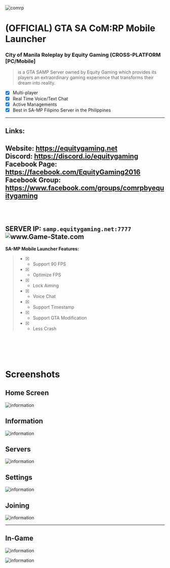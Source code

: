 
![comrp](https://github.com/equitygamingph/comrp_mobile/blob/main/Images/comrp.png)

# (OFFICIAL) GTA SA CoM:RP Mobile Launcher

### **City of Manila Roleplay by Equity Gaming (CROSS-PLATFORM [PC/Mobile]**
> is a GTA SAMP Server owned by Equity Gaming which provides its players an extraordinary gaming experience that transforms their dream into reality.

- [x] Multi-player
- [x] Real Time Voice/Text Chat
- [x] Active Managements
- [x] Best in SA-MP Filipino Server in the Philippines

---
## **Links:** <br />

**Website:** https://equitygaming.net <br />
**Discord:** https://discord.io/equitygaming <br />
**Facebook** Page: https://facebook.com/EquityGaming2016 <br />
**Facebook Group:** https://www.facebook.com/groups/comrpbyequitygaming <br /><br /><br />
----
**SERVER IP:** `samp.equitygaming.net:7777` <br />
<img src="http://www.game-state.com/51.79.230.96:7777/430x73_FFFFFF_FF9900_000000_000000.png" alt="www.Game-State.com" style="border-style: none;" />
----
**SA-MP Mobile Launcher Features:** 

> - [x] - Support 90 FPS
> - [x] - Optimize FPS
> - [x] - Lock Aiming
> - [x] - Voice Chat
> - [x] - Support Timestamp
> - [x] - Support GTA Modification
> - [x] - Less Crash 

<br /><br />
----
# Screenshots

## Home Screen
![information](https://github.com/equitygamingph/comrp_mobile/blob/main/Images/home%20screen.jpg)

## Information
![information](https://github.com/equitygamingph/comrp_mobile/blob/main/Images/information.jpg)

## Servers
![information](https://github.com/equitygamingph/comrp_mobile/blob/main/Images/servers.jpg)

## Settings
![information](https://github.com/equitygamingph/comrp_mobile/blob/main/Images/settings.jpg)

## Joining
![information](https://github.com/equitygamingph/comrp_mobile/blob/main/Images/joining.jpg)

---

## In-Game
![information](https://github.com/equitygamingph/comrp_mobile/blob/main/Images/billiard_1.jpg)

![information](https://github.com/equitygamingph/comrp_mobile/blob/main/Images/billiard_2.jpg)

